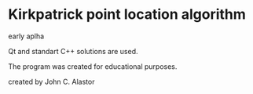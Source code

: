# Kirkpatrick point location algorithm 

early aplha

Qt and standart C++ solutions are used.

The program was created for educational purposes.

created by John C. Alastor

